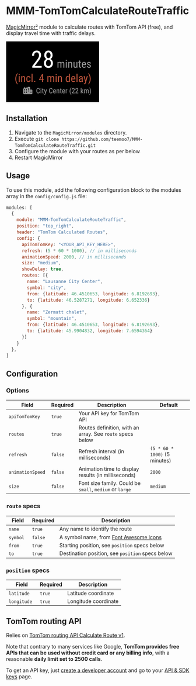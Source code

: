 # MMM-TomTomCalculateRouteTraffic

[MagicMirror²](https://github.com/MichMich/MagicMirror/) module to calculate routes with TomTom API (free), and display travel time with traffic delays.

![ScreenShot](screenshots/route.png)

## Installation

1. Navigate to the `MagicMirror/modules` directory.
2. Execute `git clone https://github.com/teemoo7/MMM-TomTomCalculateRouteTraffic.git`
3. Configure the module with your routes as per below
4. Restart MagicMirror

## Usage

To use this module, add the following configuration block to the modules array in the `config/config.js` file:
```js
modules: [
  {
    module: "MMM-TomTomCalculateRouteTraffic",
    position: "top_right",
    header: "TomTom Calculated Routes",
    config: {
      apiTomTomKey: "<YOUR_API_KEY_HERE>",
      refresh: (5 * 60 * 1000), // in milliseconds
      animationSpeed: 2000, // in milliseconds
      size: "medium",
      showDelay: true,
      routes: [{
        name: "Lausanne City Center",
        symbol: "city",
        from: {latitude: 46.4510653, longitude: 6.8192693},
        to: {latitude: 46.5287271, longitude: 6.652336}
      }, {
        name: "Zermatt chalet",
        symbol: "mountain",
        from: {latitude: 46.4510653, longitude: 6.8192693},
        to: {latitude: 45.9904832, longitude: 7.6594364}
      }]
    }
  },
]
```

## Configuration

### Options

| Field             | Required | Description                                               | Default                       |
|-------------------|----------|-----------------------------------------------------------|-------------------------------|
| `apiTomTomKey`    | `true`   | Your API key for TomTom API                               |                               |
| `routes `         | `true`   | Routes definition, with an array. See `route` specs below |                               |
| `refresh `        | `false`  | Refresh interval (in milliseconds)                        | `(5 * 60 * 1000)` (5 minutes) |
| `animationSpeed ` | `false`  | Animation time to display results (in milliseconds)       | `2000`                        |
| `size `           | `false`  | Font size family. Could be `small`, `medium` or `large`   | `medium`                      |

### `route` specs

| Field     | Required | Description                                                            |
|-----------|----------|------------------------------------------------------------------------|
| `name`    | `true`   | Any name to identify the route                                         |
| `symbol ` | `false`  | A symbol name, from [Font Awesome icons](http://fontawesome.io/icons/) |
| `from `   | `true`   | Starting position, see `position` specs below                          |
| `to `     | `true`   | Destination position, see `position` specs below                       |

### `position` specs

| Field        | Required | Description          |
|--------------|----------|----------------------|
| `latitude`   | `true`   | Latitude coordinate  |
| `longitude ` | `true`   | Longitude coordinate |

## TomTom routing API

Relies on [TomTom routing API Calculate Route v1](https://developer.tomtom.com/routing-api/documentation/routing/calculate-route).

Note that contrary to many services like Google, **TomTom provides free APIs that can be used without credit card or any billing info**, with a reasonable **daily limit set to 2500 calls**.

To get an API key, just [create a developer account](https://developer.tomtom.com/user/register) and go to your [API & SDK keys](https://developer.tomtom.com/user/me/apps) page.

